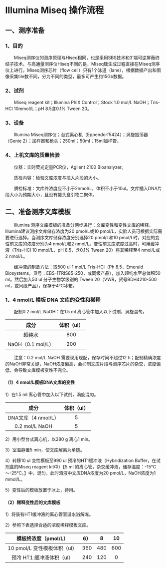 # Illumina Miseq 操作流程
## 一、测序准备
### 1、目的
&emsp;&emsp;Miseq测序仪的测序原理与Hiseq相同，也是采用SBS技术和3’端可逆屏蔽终结子技术。与高通量测序仪Hiseq不同的是，Miseq簇生成过程直接在Miseq测序仪上进行。Miseq测序芯片（flow cell）只有1个泳道（lane），根据数据产出和图像采集tile数不同，分为不同的类型，最多可产生约15Gb数据。
### 2、试剂
&emsp;&emsp;Miseq reagent kit；Illumina PhiX Control；Stock 1.0 mol/L NaOH；Tris-HCl 10mmol/L；pH 8.5含0.1% Tween 20。
### 3、设备
&emsp;&emsp;Illumina Miseq测序仪；台式离心机（Eppendorf5424）；涡旋振荡器（Genie 2）；加样器和枪头；250ml；50ml；15ml加样管。
### 4、上机文库的质量检验
&emsp;&emsp;仪器：实时荧光定量PCR仪，Agilent 2100 Bioanalyzer。

&emsp;&emsp;质检内容：检验文库浓度与插入片段的大小。

&emsp;&emsp;质检标准：文库终浓度应不小于2nmol/L，体积不小于10ul。文库插入DNA片段大小为预期大小，且没有接头盒引物二聚体。
## 二、准备测序文库模板
&emsp;&emsp;Illumina 测序文库模板的准备分两步进行：文库变性和变性文库的稀释。Illumina建议测序文库储存浓度为20 pmol/L或10 pmol/L，实验人员可根据实际需要进行选择。当测序文库储存浓度分别选择20 pmol/L和10 pmol/L时，对应的变性前文库的浓度分别为4 nmol/L和2 nmol/L。变性前文库浓度过高时，可用缓冲液（Tris-HCl 10 mmol/L，pH 8.5，含0.1% Tween 20）将其稀释至4 nmol/L或2 nmol/L。

&emsp;&emsp;缓冲液的制备方法：取500 ul 1 mol/L Tris-HCl（Ph 8.5，Emerald Biosystems，货号：EBS-1TRIS85-250，或同级产品），加入超纯水至总体积50 ml。然后加入50 ul 分子生物学级别的 Tween 20（VWR，货号BDH4210-500 ml，或同级产品），保存于4℃冰箱。
### 1、4 nmol/L 模板 DNA 文库的变性和稀释
&emsp;&emsp;配制0.2 mol/L NaOH：在1.5 ml 离心管中加入以下试剂，涡旋混匀。

| 成分 | 体积（ul） | 
|:-------------:| :-------------:|
| 超纯水 | 800 | 
| NaOH（0.1 mol/L） | 200 | 

&emsp;&emsp;注意：0.2 mol/L NaOH 需要现用现配，保存时间不超过12 h；配制精确浓度的NaOH非常关键，NaOH浓度偏高，会抑制文库片段与测序芯片的杂交，浓度偏低，会导致文库模板变性不完全。
#### （1）4 nmol/L模板DNA文库的变性
1）在1.5 ml 离心管中加入以下试剂，涡旋混匀。

| 成分 | 体积（ul） | 
|:-------------:| :-------------:|
| DNA文库（4 nmol/L） | 5 | 
| 0.2 mol/L NaOH | 5 | 

2）用小型台式离心机，以280 g 离心1 min。

3）室温静置5 min，使文库解离为单链。

4）转移10 ul 变性模板至990 ul 预冷的HT1缓冲液（Hybridization Buffer，在试剂盒的Miseq reagent kit中）【5 ml 的离心管，杂交缓冲液，储存温度：-15℃～-25℃。】中，混匀，此时溶液中文库DNA浓度为20 pmol/L，NaOH浓度为1 mmol/L。

5）变性后的模板放置于冰上，待用。
#### （2）稀释变性后的文库模板
1）将装有HT1缓冲液的离心管室温水浴解冻。

2）参照下表选择合适的浓度稀释模板文库。

| 模板终浓度（pmol/L） | 6） | 8 | 10 |
|:-------------:| :-------------:|:-------------:|:-------------:|
| 10 pmol/L 变性模板体积（ul） | 360 | 480 | 600 |
| 预冷 HT1 缓冲液体积（ul） | 240 | 120 | 0 |





